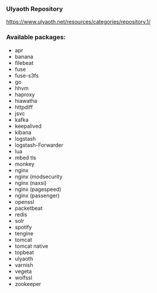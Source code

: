 ### Ulyaoth Repository
https://www.ulyaoth.net/resources/categories/repository.1/

### Available packages:
* apr
* banana
* filebeat
* fuse
* fuse-s3fs
* go
* hhvm
* haproxy
* hiawatha
* httpdiff
* jsvc
* kafka
* keepalived
* kibana
* logstash
* logstash-Forwarder
* lua
* mbed tls
* monkey
* nginx
* nginx (modsecurity
* nginx (naxsi)
* nginx (pagespeed)
* nginx (passenger)
* openssl
* packetbeat
* redis
* solr
* spotify
* tengine
* tomcat
* tomcat native
* topbeat
* ulyaoth
* varnish
* vegeta
* wolfssl
* zookeeper
